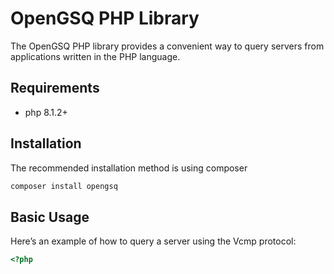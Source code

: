 # OpenGSQ PHP Library

The OpenGSQ PHP library provides a convenient way to query servers from applications written in the PHP language.

## Requirements

- php 8.1.2+

## Installation

The recommended installation method is using composer

```sh
composer install opengsq
```

## Basic Usage

Here’s an example of how to query a server using the Vcmp protocol:

```php
<?php



```
